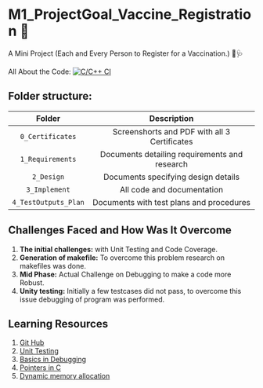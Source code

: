# M1_ProjectGoal_Vaccine_Registration 💉
A Mini Project (Each and Every Person to Register for a Vaccination.) 💊🩺

All About the Code:
[![C/C++ CI](https://github.com/Shreyash01-Betwar/M1_Register_For_Vaccine/actions/workflows/c-build.yml/badge.svg)](https://github.com/Shreyash01-Betwar/M1_Register_For_Vaccine/actions/workflows/c-build.yml)



## Folder structure:



| Folder | Description |
| :---: | :---: |
| `0_Certificates` | Screenshorts and PDF with all 3 Certificates|
| `1_Requirements` | Documents detailing requirements and research |
| `2_Design` | Documents specifying design details |
| `3_Implement` | All code and documentation |
| `4_TestOutputs_Plan` | Documents with test plans and procedures |




## Challenges Faced and How Was It Overcome
1. **The initial challenges:** with Unit Testing and Code Coverage.
2. **Generation of makefile:** To overcome this problem research on makefiles was done.
3. **Mid Phase:** Actual Challenge on Debugging to make a code more Robust.
3. **Unity testing:** Initially a few testcases did not pass, to overcome this issue debugging of program was performed.

## Learning Resources

1. [Git Hub](https://lab.github.com/)
2. [Unit Testing](https://interrupt.memfault.com/blog/unit-testing-basics)
3. [Basics in Debugging](https://www.youtube.com/)
4. [Pointers in C](https://www.freecodecamp.org/news/pointers-in-c-are-not-as-difficult-as-you-think/)
5. [Dynamic memory allocation](https://www.programiz.com/c-programming/c-dynamic-memory-allocation)







